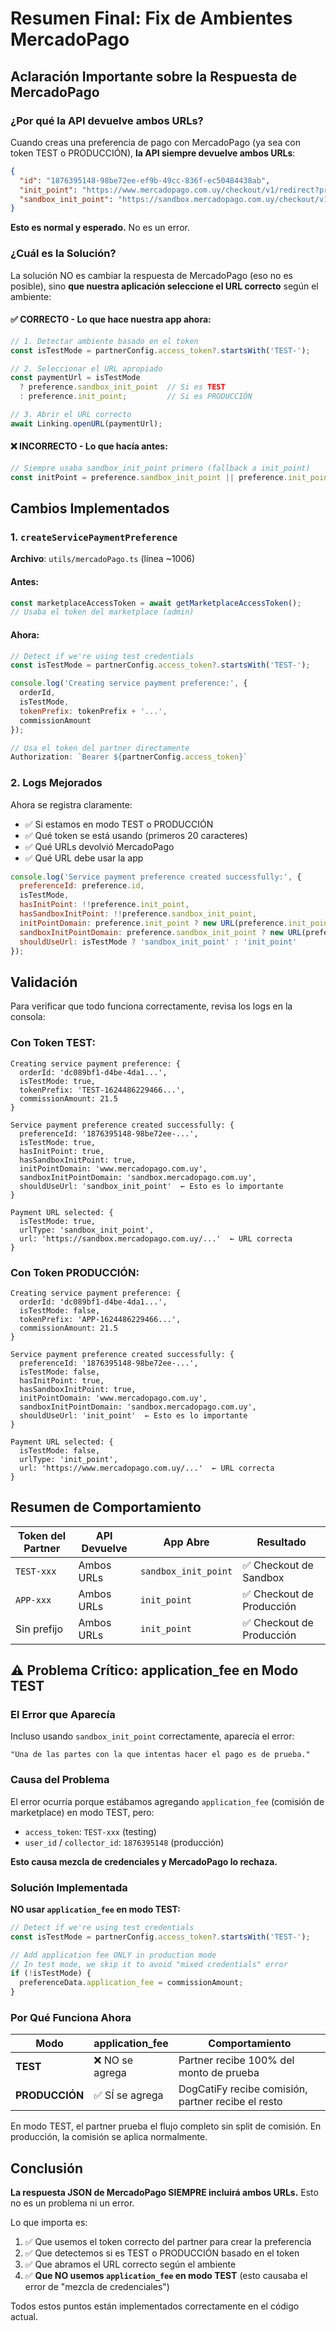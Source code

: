 # Resumen Final: Fix de Ambientes MercadoPago

## Aclaración Importante sobre la Respuesta de MercadoPago

### ¿Por qué la API devuelve ambos URLs?

Cuando creas una preferencia de pago con MercadoPago (ya sea con token TEST o PRODUCCIÓN), **la API siempre devuelve ambos URLs**:

```json
{
  "id": "1876395148-98be72ee-ef9b-49cc-836f-ec50484438ab",
  "init_point": "https://www.mercadopago.com.uy/checkout/v1/redirect?pref_id=...",
  "sandbox_init_point": "https://sandbox.mercadopago.com.uy/checkout/v1/redirect?pref_id=..."
}
```

**Esto es normal y esperado.** No es un error.

### ¿Cuál es la Solución?

La solución NO es cambiar la respuesta de MercadoPago (eso no es posible), sino **que nuestra aplicación seleccione el URL correcto** según el ambiente:

#### ✅ CORRECTO - Lo que hace nuestra app ahora:

```javascript
// 1. Detectar ambiente basado en el token
const isTestMode = partnerConfig.access_token?.startsWith('TEST-');

// 2. Seleccionar el URL apropiado
const paymentUrl = isTestMode
  ? preference.sandbox_init_point  // Si es TEST
  : preference.init_point;         // Si es PRODUCCIÓN

// 3. Abrir el URL correcto
await Linking.openURL(paymentUrl);
```

#### ❌ INCORRECTO - Lo que hacía antes:

```javascript
// Siempre usaba sandbox_init_point primero (fallback a init_point)
const initPoint = preference.sandbox_init_point || preference.init_point;
```

## Cambios Implementados

### 1. `createServicePaymentPreference`

**Archivo**: `utils/mercadoPago.ts` (línea ~1006)

#### Antes:
```javascript
const marketplaceAccessToken = await getMarketplaceAccessToken();
// Usaba el token del marketplace (admin)
```

#### Ahora:
```javascript
// Detect if we're using test credentials
const isTestMode = partnerConfig.access_token?.startsWith('TEST-');

console.log('Creating service payment preference:', {
  orderId,
  isTestMode,
  tokenPrefix: tokenPrefix + '...',
  commissionAmount
});

// Usa el token del partner directamente
Authorization: `Bearer ${partnerConfig.access_token}`
```

### 2. Logs Mejorados

Ahora se registra claramente:
- ✅ Si estamos en modo TEST o PRODUCCIÓN
- ✅ Qué token se está usando (primeros 20 caracteres)
- ✅ Qué URLs devolvió MercadoPago
- ✅ Qué URL debe usar la app

```javascript
console.log('Service payment preference created successfully:', {
  preferenceId: preference.id,
  isTestMode,
  hasInitPoint: !!preference.init_point,
  hasSandboxInitPoint: !!preference.sandbox_init_point,
  initPointDomain: preference.init_point ? new URL(preference.init_point).hostname : 'N/A',
  sandboxInitPointDomain: preference.sandbox_init_point ? new URL(preference.sandbox_init_point).hostname : 'N/A',
  shouldUseUrl: isTestMode ? 'sandbox_init_point' : 'init_point'
});
```

## Validación

Para verificar que todo funciona correctamente, revisa los logs en la consola:

### Con Token TEST:
```
Creating service payment preference: {
  orderId: 'dc089bf1-d4be-4da1...',
  isTestMode: true,
  tokenPrefix: 'TEST-1624486229466...',
  commissionAmount: 21.5
}

Service payment preference created successfully: {
  preferenceId: '1876395148-98be72ee-...',
  isTestMode: true,
  hasInitPoint: true,
  hasSandboxInitPoint: true,
  initPointDomain: 'www.mercadopago.com.uy',
  sandboxInitPointDomain: 'sandbox.mercadopago.com.uy',
  shouldUseUrl: 'sandbox_init_point'  ← Esto es lo importante
}

Payment URL selected: {
  isTestMode: true,
  urlType: 'sandbox_init_point',
  url: 'https://sandbox.mercadopago.com.uy/...'  ← URL correcta
}
```

### Con Token PRODUCCIÓN:
```
Creating service payment preference: {
  orderId: 'dc089bf1-d4be-4da1...',
  isTestMode: false,
  tokenPrefix: 'APP-1624486229466...',
  commissionAmount: 21.5
}

Service payment preference created successfully: {
  preferenceId: '1876395148-98be72ee-...',
  isTestMode: false,
  hasInitPoint: true,
  hasSandboxInitPoint: true,
  initPointDomain: 'www.mercadopago.com.uy',
  sandboxInitPointDomain: 'sandbox.mercadopago.com.uy',
  shouldUseUrl: 'init_point'  ← Esto es lo importante
}

Payment URL selected: {
  isTestMode: false,
  urlType: 'init_point',
  url: 'https://www.mercadopago.com.uy/...'  ← URL correcta
}
```

## Resumen de Comportamiento

| Token del Partner | API Devuelve | App Abre | Resultado |
|-------------------|--------------|----------|-----------|
| `TEST-xxx` | Ambos URLs | `sandbox_init_point` | ✅ Checkout de Sandbox |
| `APP-xxx` | Ambos URLs | `init_point` | ✅ Checkout de Producción |
| Sin prefijo | Ambos URLs | `init_point` | ✅ Checkout de Producción |

## ⚠️ Problema Crítico: application_fee en Modo TEST

### El Error que Aparecía

Incluso usando `sandbox_init_point` correctamente, aparecía el error:
```
"Una de las partes con la que intentas hacer el pago es de prueba."
```

### Causa del Problema

El error ocurría porque estábamos agregando `application_fee` (comisión de marketplace) en modo TEST, pero:
- `access_token`: `TEST-xxx` (testing)
- `user_id` / `collector_id`: `1876395148` (producción)

**Esto causa mezcla de credenciales y MercadoPago lo rechaza.**

### Solución Implementada

**NO usar `application_fee` en modo TEST:**

```javascript
// Detect if we're using test credentials
const isTestMode = partnerConfig.access_token?.startsWith('TEST-');

// Add application fee ONLY in production mode
// In test mode, we skip it to avoid "mixed credentials" error
if (!isTestMode) {
  preferenceData.application_fee = commissionAmount;
}
```

### Por Qué Funciona Ahora

| Modo | application_fee | Comportamiento |
|------|-----------------|----------------|
| **TEST** | ❌ NO se agrega | Partner recibe 100% del monto de prueba |
| **PRODUCCIÓN** | ✅ SÍ se agrega | DogCatiFy recibe comisión, partner recibe el resto |

En modo TEST, el partner prueba el flujo completo sin split de comisión. En producción, la comisión se aplica normalmente.

## Conclusión

**La respuesta JSON de MercadoPago SIEMPRE incluirá ambos URLs.** Esto no es un problema ni un error.

Lo que importa es:
1. ✅ Que usemos el token correcto del partner para crear la preferencia
2. ✅ Que detectemos si es TEST o PRODUCCIÓN basado en el token
3. ✅ Que abramos el URL correcto según el ambiente
4. ✅ **Que NO usemos `application_fee` en modo TEST** (esto causaba el error de "mezcla de credenciales")

Todos estos puntos están implementados correctamente en el código actual.
